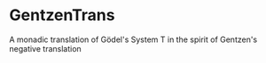 # GentzenTrans
A monadic translation of Gödel's System T in the spirit of Gentzen's negative translation
